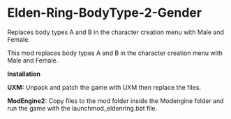 # Elden-Ring-BodyType-2-Gender

Replaces body types A and B in the character creation menu with Male and Female.

This mod replaces body types A and B in the character creation menu with Male and Female.

**Installation**


**UXM:**
Unpack and patch the game with UXM then replace the files.


**ModEngine2:**
Copy files to the mod folder inside the Modengine folder and run the game with the launchmod_eldenring.bat file.
